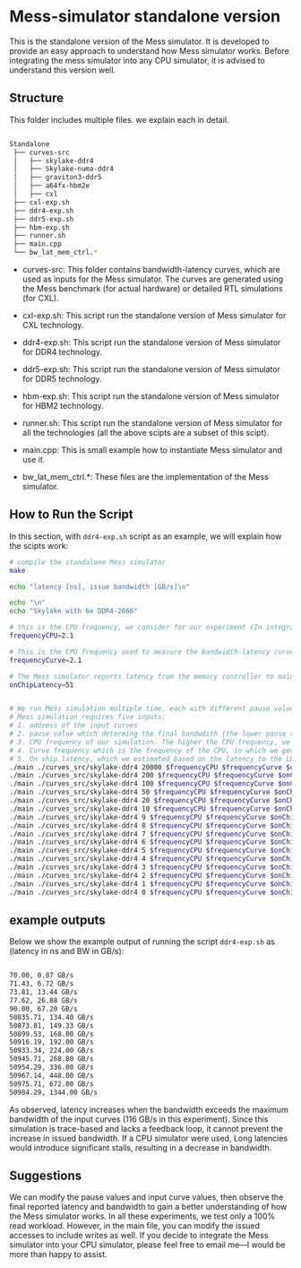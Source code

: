 # Mess-simulator standalone version

This is the standalone version of the Mess simulator. It is developed to provide an easy approach to understand how Mess simulator works. Before integrating the mess simulator into any CPU simulator, it is advised to understand this version well. 


## Structure 

This folder includes multiple files. we explain each in detail. 

```sh

Standalone
 ├── curves-src
 │   ├── skylake-ddr4 
 │   ├── Skylake-numa-ddr4 
 │   ├── graviton3-ddr5 
 │   ├── a64fx-hbm2e 
 │   ├── cxl 
 ├── cxl-exp.sh
 ├── ddr4-exp.sh
 ├── ddr5-exp.sh
 ├── hbm-exp.sh
 ├── runner.sh
 ├── main.cpp
 └── bw_lat_mem_ctrl.*


```

 - curves-src: This folder contains bandwidth-latency curves, which are used as inputs for the Mess simulator. The curves are generated using the Mess benchmark (for actual hardware) or detailed RTL simulations (for CXL).


 - cxl-exp.sh: This script run the standalone version of Mess simulator for CXL technology.  
 - ddr4-exp.sh: This script run the standalone version of Mess simulator for DDR4 technology.  
 - ddr5-exp.sh: This script run the standalone version of Mess simulator for DDR5 technology.  
 - hbm-exp.sh: This script run the standalone version of Mess simulator for HBM2 technology.  
 - runner.sh: This script run the standalone version of Mess simulator for all the technologies (all the above scipts are a subset of this scipt).  


 - main.cpp: This is small example how to instantiate Mess simulator and use it.  
 - bw_lat_mem_ctrl.*: These files are the implementation of the Mess simulator. 



## How to Run the Script 

In this section, with `ddr4-exp.sh` script as an example, we will explain how the scipts work:

```sh
# compile the standalone Mess simulator
make

echo "latency [ns], issue bandwidth [GB/s]\n"

echo "\n"
echo "Skylake with 6x DDR4-2666"

# this is the CPU frequency, we consider for our experiment (In integrated version, this will be the CPU frequency of your CPU simulator)
frequencyCPU=2.1

# This is the CPU frequency used to measure the bandwidth-latency curves. Since latency values are saved in cycles, we need this frequency to convert them into nanoseconds. We also need it to conver the saved cycles into the cycles of our CPU simulator which might work on different frequency.
frequencyCurve=2.1

# The Mess simulator reports latency from the memory controller to main memory. However, the curve data (except for CXL) includes the full latency—from the core to main memory. Therefore, before simulating the main memory, we need to adjust the curve values by subtracting the on-chip latency. 
onChipLatency=51


# We run Mess simulation multiple time, each with different pause value (different issued bandwidth).
# Mess simulation requires five inputs: 
# 1. address of the input curves
# 2. pause value which determing the final bandwdith (the lower pause result in higher bandwidth)
# 3. CPU frequency of our simulation. The higher the CPU frequency, we will issue higher bandwidth with the same pause values. 
# 4. Curve frequency which is the frequency of the CPU, in which we generate the curves. For each system, the CPU frequencies is reported in the Mess paper. 
# 5. On ship latency, which we estimated based on the latency to the LLC.  
./main ./curves_src/skylake-ddr4 20000 $frequencyCPU $frequencyCurve $onChipLatency
./main ./curves_src/skylake-ddr4 200 $frequencyCPU $frequencyCurve $onChipLatency
./main ./curves_src/skylake-ddr4 100 $frequencyCPU $frequencyCurve $onChipLatency
./main ./curves_src/skylake-ddr4 50 $frequencyCPU $frequencyCurve $onChipLatency
./main ./curves_src/skylake-ddr4 20 $frequencyCPU $frequencyCurve $onChipLatency
./main ./curves_src/skylake-ddr4 10 $frequencyCPU $frequencyCurve $onChipLatency
./main ./curves_src/skylake-ddr4 9 $frequencyCPU $frequencyCurve $onChipLatency
./main ./curves_src/skylake-ddr4 8 $frequencyCPU $frequencyCurve $onChipLatency
./main ./curves_src/skylake-ddr4 7 $frequencyCPU $frequencyCurve $onChipLatency
./main ./curves_src/skylake-ddr4 6 $frequencyCPU $frequencyCurve $onChipLatency
./main ./curves_src/skylake-ddr4 5 $frequencyCPU $frequencyCurve $onChipLatency
./main ./curves_src/skylake-ddr4 4 $frequencyCPU $frequencyCurve $onChipLatency
./main ./curves_src/skylake-ddr4 3 $frequencyCPU $frequencyCurve $onChipLatency
./main ./curves_src/skylake-ddr4 2 $frequencyCPU $frequencyCurve $onChipLatency
./main ./curves_src/skylake-ddr4 1 $frequencyCPU $frequencyCurve $onChipLatency
./main ./curves_src/skylake-ddr4 0 $frequencyCPU $frequencyCurve $onChipLatency
``` 



## example outputs

Below we show the example output of running the script `ddr4-exp.sh` as (latency in ns and BW in GB/s):
 

```sh

70.00, 0.07 GB/s
71.43, 6.72 GB/s
73.81, 13.44 GB/s
77.62, 26.88 GB/s
90.00, 67.20 GB/s
50835.71, 134.40 GB/s
50873.81, 149.33 GB/s
50899.53, 168.00 GB/s
50916.19, 192.00 GB/s
50933.34, 224.00 GB/s
50945.71, 268.80 GB/s
50954.29, 336.00 GB/s
50967.14, 448.00 GB/s
50975.71, 672.00 GB/s
50984.29, 1344.00 GB/s
```

As observed, latency increases when the bandwidth exceeds the maximum bandwidth of the input curves (116 GB/s in this experiment). Since this simulation is trace-based and lacks a feedback loop, it cannot prevent the increase in issued bandwidth. If a CPU simulator were used, Long latencies would introduce significant stalls, resulting in a decrease in bandwidth.

## Suggestions

We can modify the pause values and input curve values, then observe the final reported latency and bandwidth to gain a better understanding of how the Mess simulator works. In all these experiments, we test only a 100% read workload. However, in the main file, you can modify the issued accesses to include writes as well. If you decide to integrate the Mess simulator into your CPU simulator, please feel free to email me—I would be more than happy to assist.
